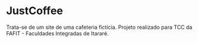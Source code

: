 # JustCoffee
Trata-se de um site de uma cafeteria fictícia. Projeto realizado para TCC da FAFIT - Faculdades Integradas de Itararé.
